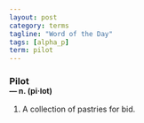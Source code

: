 ```yaml
---
layout: post
category: terms
tagline: "Word of the Day"
tags: [alpha_p]
term: pilot
---
```


<h3>Pilot<br/> <small>&mdash; n. (pi<span>&middot;</span>lot)</small></h3>
<p><ol>
<li>A collection of pastries for bid.</li>
</ol></p>
